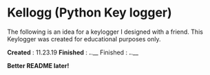 # Kellogg (Python Key logger)

The following is an idea for a keylogger I designed with a friend. This Keylogger was created for educational purposes only. 


__Created__ : 11.23.19
__Finished__ : __.__.__	Finished : __.__.__


__Better README later!__
